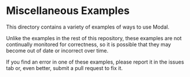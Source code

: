 # Miscellaneous Examples

This directory contains a variety of examples of ways to use Modal.

Unlike the examples in the rest of this repository, these examples are not
continually monitored for correctness, so it is possible that they may become
out of date or incorrect over time.

If you find an error in one of these examples, please report it in the issues
tab or, even better, submit a pull request to fix it.
